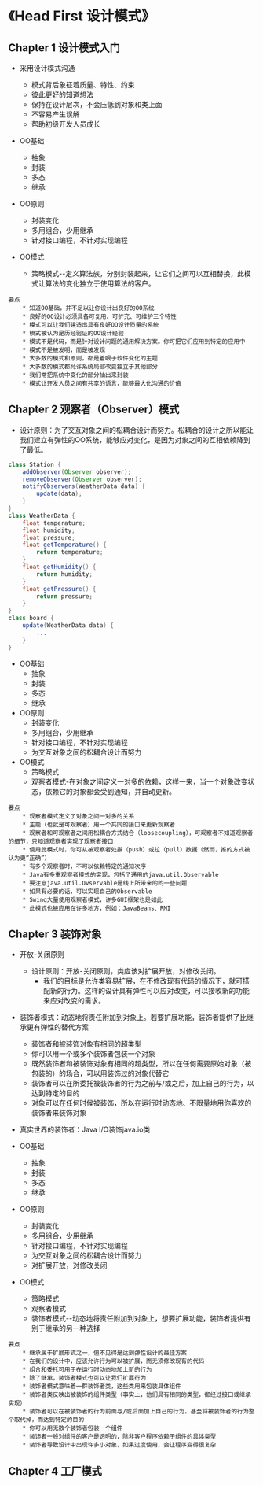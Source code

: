 # 《Head First 设计模式》

## Chapter 1 设计模式入门

* 采用设计模式沟通
  * 模式背后象征着质量、特性、约束
  * 彼此更好的知道想法
  * 保持在设计层次，不会压低到对象和类上面
  * 不容易产生误解
  * 帮助初级开发人员成长

* OO基础
  * 抽象
  * 封装
  * 多态
  * 继承
* OO原则
  * 封装变化
  * 多用组合，少用继承
  * 针对接口编程，不针对实现编程
* OO模式
  * 策略模式--定义算法族，分别封装起来，让它们之间可以互相替换，此模式让算法的变化独立于使用算法的客户。

```text
要点
    * 知道OO基础，并不足以让你设计出良好的OO系统
    * 良好的OO设计必须具备可复用、可扩充、可维护三个特性
    * 模式可以让我们建造出具有良好OO设计质量的系统
    * 模式被认为是历经验证的OO设计经验
    * 模式不是代码，而是针对设计问题的通用解决方案。你可把它们应用到特定的应用中
    * 模式不是被发明，而是被发现
    * 大多数的模式和原则，都是着眼于软件变化的主题
    * 大多数的模式都允许系统局部改变独立于其他部分
    * 我们常把系统中变化的部分抽出来封装
    * 模式让开发人员之间有共享的语言，能够最大化沟通的价值
```

## Chapter 2 观察者（Observer）模式

* 设计原则：为了交互对象之间的松耦合设计而努力。松耦合的设计之所以能让我们建立有弹性的OO系统，能够应对变化，是因为对象之间的互相依赖降到了最低。

```java
class Station {
    addObserver(Observer observer);
    removeObserver(Observer observer);
    notifyObservers(WeatherData data) {
        update(data);
    }
}
class WeatherData {
    float temperature;
    float humidity;
    float pressure;
    float getTemperature() {
        return temperature;
    }
    float getHumidity() {
        return humidity;
    }
    float getPressure() {
        return pressure;
    }
}
class board {
    update(WeatherData data) {
        ...
    }
}
```

* OO基础
  * 抽象
  * 封装
  * 多态
  * 继承
* OO原则
  * 封装变化
  * 多用组合，少用继承
  * 针对接口编程，不针对实现编程
  * 为交互对象之间的松耦合设计而努力
* OO模式
  * 策略模式
  * 观察者模式-在对象之间定义一对多的依赖，这样一来，当一个对象改变状态，依赖它的对象都会受到通知，并自动更新。

```text
要点
    * 观察者模式定义了对象之间一对多的关系
    * 主题（也就是可观察者）用一个共同的接口来更新观察者
    * 观察者和可观察者之间用松耦合方式结合（loosecoupling），可观察者不知道观察者的细节，只知道观察者实现了观察者接口
    * 使用此模式时，你可从被观察者处推（push）或拉（pull）数据（然而，推的方式被认为更“正确”）
    * 有多个观察者时，不可以依赖特定的通知次序
    * Java有多重观察者模式的实现，包括了通用的java.util.Observable
    * 要注意java.util.Ovservable是线上所带来的的一些问题
    * 如果有必要的话，可以实现自己的Observable
    * Swing大量使用观察者模式，许多GUI框架也是如此
    * 此模式也被应用在许多地方，例如：JavaBeans、RMI
```

## Chapter 3 装饰对象

* 开放-关闭原则
  * 设计原则：开放-关闭原则，类应该对扩展开放，对修改关闭。
    * 我们的目标是允许类容易扩展，在不修改现有代码的情况下，就可搭配新的行为。这样的设计具有弹性可以应对改变，可以接收新的功能来应对改变的需求。

* 装饰者模式：动态地将责任附加到对象上。若要扩展功能，装饰者提供了比继承更有弹性的替代方案
  * 装饰者和被装饰对象有相同的超类型
  * 你可以用一个或多个装饰者包装一个对象
  * 既然装饰者和被装饰对象有相同的超类型，所以在任何需要原始对象（被包装的）的场合，可以用装饰过的对象代替它
  * 装饰者可以在所委托被装饰者的行为之前与/或之后，加上自己的行为，以达到特定的目的
  * 对象可以在任何时候被装饰，所以在运行时动态地、不限量地用你喜欢的装饰者来装饰对象

* 真实世界的装饰者：Java I/O装饰java.io类

* OO基础
  * 抽象
  * 封装
  * 多态
  * 继承
* OO原则
  * 封装变化
  * 多用组合，少用继承
  * 针对接口编程，不针对实现编程
  * 为交互对象之间的松耦合设计而努力
  * 对扩展开放，对修改关闭
* OO模式
  * 策略模式
  * 观察者模式
  * 装饰者模式--动态地将责任附加到对象上，想要扩展功能，装饰者提供有别于继承的另一种选择

```text
要点
    * 继承属于扩展形式之一，但不见得是达到弹性设计的最佳方案
    * 在我们的设计中，应该允许行为可以被扩展，而无须修改现有的代码
    * 组合和委托可用于在运行时动态地加上新的行为
    * 除了继承，装饰者模式也可以让我们扩展行为
    * 装饰者模式意味着一群装饰者类，这些类用来包装具体组件
    * 装饰者类反映出被装饰的组件类型（事实上，他们具有相同的类型，都经过接口或继承实现）
    * 装饰者可以在被装饰者的行为前面与/或后面加上自己的行为，甚至将被装饰者的行为整个取代掉，而达到特定的目的
    * 你可以用无数个装饰者包装一个组件
    * 装饰者一般对组件的客户是透明的，除非客户程序依赖于组件的具体类型
    * 装饰者导致设计中出现许多小对象，如果过度使用，会让程序变得很复杂
```

## Chapter 4 工厂模式

